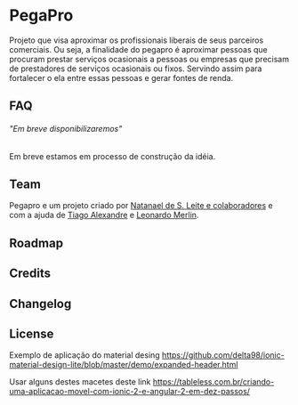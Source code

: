 # PegaPro
Projeto que visa aproximar os profissionais liberais de seus parceiros comerciais. Ou seja, a finalidade do pegapro é aproximar pessoas que procuram prestar serviços ocasionais a pessoas ou empresas que precisam de prestadores de serviços ocasionais ou fixos. Servindo assim para fortalecer o ela entre essas pessoas e gerar fontes de renda.

## FAQ

###### "Em breve disponibilizaremos"
Em breve estamos em processo de construção da idéia.

## Team

Pegapro e um projeto criado por [Natanael de S. Leite e colaboradores](https://github.com/dexternatan/) e com a ajuda de [Tiago Alexandre](https://github.com/tiagoaos) e [Leonardo Merlin](https://github.com/leonardomerlin).

## Roadmap


## Credits

## Changelog


## License


Exemplo de aplicação do material desing
https://github.com/delta98/ionic-material-design-lite/blob/master/demo/expanded-header.html

Usar alguns destes macetes deste link
https://tableless.com.br/criando-uma-aplicacao-movel-com-ionic-2-e-angular-2-em-dez-passos/
